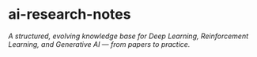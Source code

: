 # ai-research-notes

_A structured, evolving knowledge base for Deep Learning, Reinforcement Learning, and Generative AI — from papers to practice._
